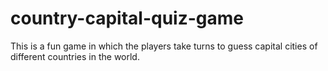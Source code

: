 

# country-capital-quiz-game
This is a fun game in which the players take turns to guess capital cities of different countries in the world.
